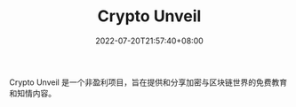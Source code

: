 ﻿---
weight: 
title: "Crypto Unveil"
description: "Crypto Unveil 是一个非盈利项目，旨在提供和分享加密与区块链世界的免费教育和知情内容"
date: 2022-07-20T21:57:40+08:00
lastmod: 2022-07-20T16:45:40+08:00
draft: false
authors: ["june"]
featuredImage: "crypto-unveil.jpg"
link: "https://www.cypherhunter.com/zh-hans/p/crypto-unveil/"
tags: ["元宇宙资讯","Crypto Unveil"]
categories: ["navigation"]
navigation: ["元宇宙资讯"]
lightgallery: true
toc: true
pinned: false
recommend: false
recommend1: false
---
Crypto Unveil 是一个非盈利项目，旨在提供和分享加密与区块链世界的免费教育和知情内容。
